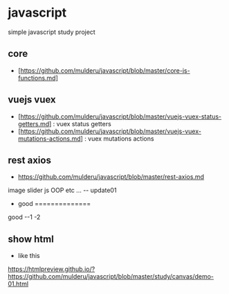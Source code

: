 javascript
==========
simple javascript study project

## core

- [https://github.com/mulderu/javascript/blob/master/core-js-functions.md]

## vuejs vuex

- [https://github.com/mulderu/javascript/blob/master/vuejs-vuex-status-getters.md] : vuex status getters
- [https://github.com/mulderu/javascript/blob/master/vuejs-vuex-mutations-actions.md] : vuex mutations actions


## rest axios

- https://github.com/mulderu/javascript/blob/master/rest-axios.md


image slider
js OOP 
etc ...
-- update01
- good
==============

good
--1
-2

## show html

- like this

https://htmlpreview.github.io/?https://github.com/mulderu/javascript/blob/master/study/canvas/demo-01.html



